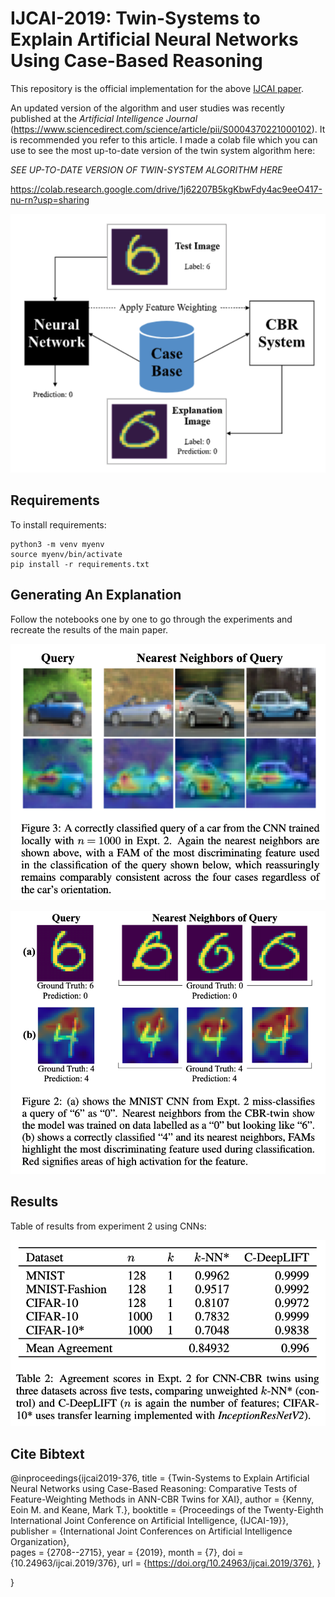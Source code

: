 # IJCAI-2019: Twin-Systems to Explain Artificial Neural Networks Using Case-Based Reasoning


This repository is the official implementation for the above [IJCAI paper](https://www.ijcai.org/proceedings/2019/376). 

An updated version of the algorithm and user studies was recently published at the *Artificial Intelligence Journal* (https://www.sciencedirect.com/science/article/pii/S0004370221000102). It is recommended you refer to this article. I made a colab file which you can use to see the most up-to-date version of the twin system algorithm here:

*SEE UP-TO-DATE VERSION OF TWIN-SYSTEM ALGORITHM HERE*

https://colab.research.google.com/drive/1j62207B5kgKbwFdy4ac9eeO417-nu-rn?usp=sharing




![alt text](https://github.com/EoinKenny/IJCAI-2019/blob/master/imgs/twinsystem.png)



## Requirements

To install requirements:

```setup
python3 -m venv myenv
source myenv/bin/activate
pip install -r requirements.txt
```



## Generating An Explanation
Follow the notebooks one by one to go through the experiments and recreate the results of the main paper.

![alt text](https://github.com/EoinKenny/IJCAI-2019/blob/master/imgs/cifar.png)

![alt text](https://github.com/EoinKenny/IJCAI-2019/blob/master/imgs/mnist.png)





## Results

Table of results from experiment 2 using CNNs:

![alt text](https://github.com/EoinKenny/IJCAI-2019/blob/master/imgs/results.png)





## Cite Bibtext

@inproceedings{ijcai2019-376,
  title     = {Twin-Systems to Explain Artificial Neural Networks using Case-Based Reasoning: Comparative Tests of Feature-Weighting Methods in ANN-CBR Twins for XAI},
  author    = {Kenny, Eoin M. and Keane, Mark T.},
  booktitle = {Proceedings of the Twenty-Eighth International Joint Conference on
               Artificial Intelligence, {IJCAI-19}},
  publisher = {International Joint Conferences on Artificial Intelligence Organization},             
  pages     = {2708--2715},
  year      = {2019},
  month     = {7},
  doi       = {10.24963/ijcai.2019/376},
  url       = {https://doi.org/10.24963/ijcai.2019/376},
}

 }
